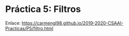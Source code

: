 # Práctica 5: Filtros


Enlace:
https://carmengl98.github.io/2019-2020-CSAAI-Practicas/P5/filtro.html
